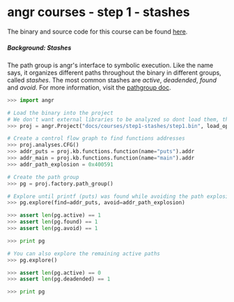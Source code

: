 # angr courses - step 1 - stashes

The binary and source code for this course can be found [here](./).

##### Background: Stashes
The path group is angr's interface to symbolic execution.
Like the name says, it organizes different paths throughout the binary in different groups, called *stashes*.
The most common stashes are *active*, *deadended*, *found* and *avoid*.
For more information, visit the [pathgroup doc](/docs/pathgroups.md).

```python
>>> import angr

# Load the binary into the project
# We don't want external libraries to be analyzed so dont load them, they will be replaced by angr
>>> proj = angr.Project("docs/courses/step1-stashes/step1.bin", load_options={'auto_load_libs': False})

# Create a control flow graph to find functions addresses
>>> proj.analyses.CFG()
>>> addr_puts = proj.kb.functions.function(name="puts").addr
>>> addr_main = proj.kb.functions.function(name="main").addr
>>> addr_path_explosion = 0x400591

# Create the path group
>>> pg = proj.factory.path_group()

# Explore until printf (puts) was found while avoiding the path explosion
>>> pg.explore(find=addr_puts, avoid=addr_path_explosion)

>>> assert len(pg.active) == 1
>>> assert len(pg.found) == 1
>>> assert len(pg.avoid) == 1

>>> print pg

# You can also explore the remaining active paths
>>> pg.explore()

>>> assert len(pg.active) == 0
>>> assert len(pg.deadended) == 1

>>> print pg
```